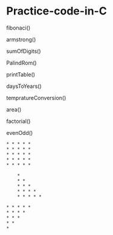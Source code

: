 # Practice-code-in-C

fibonaci()

armstrong()

sumOfDigits()

PalindRom()

printTable()

daysToYears()

tempratureConversion()

area()

factorial()

evenOdd()

    * * * * * 
    * * * * * 
    * * * * * 
    * * * * * 
    * * * * * 

        * 
        * * 
        * * * 
        * * * * 
        * * * * *

    * * * * * 
    * * * * 
    * * * 
    * * 
    * 

